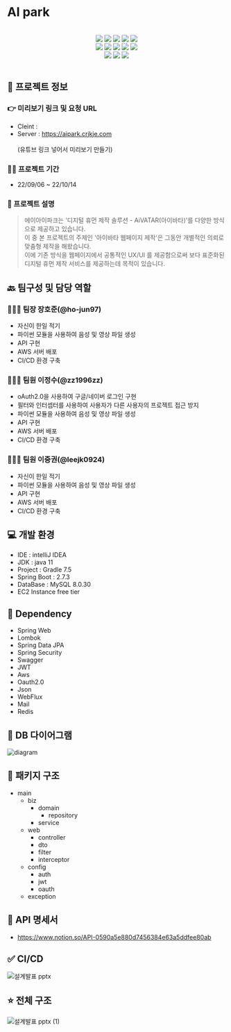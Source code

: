 # AI park

<br>
<div align="center">
    <img src="https://img.shields.io/badge/IntelliJ IDEA-000000?style=for-the-badge&logo=IntelliJ IDEA&logoColor=white"/>
    <img src="https://img.shields.io/badge/Spring-6DB33F?style=for-the-badge&logo=Spring&logoColor=white"/>
    <img src="https://img.shields.io/badge/spring boot-6DB33F?style=for-the-badge&logo=spring boot&logoColor=white"/>
    <img src="https://img.shields.io/badge/spring security-6DB33F?style=for-the-badge&logo=spring security&logoColor=white"/>
    <img src="https://img.shields.io/badge/Swagger-85EA2D?style=for-the-badge&logo=Swagger&logoColor=white"/>
</div>
<div align="center">
    <img src="https://img.shields.io/badge/MySQL-4479A1?style=for-the-badge&logo=MySQL&logoColor=white"/>
    <img src="https://img.shields.io/badge/react-61DAFB?style=for-the-badge&logo=react&logoColor=black"/>
    <img src="https://img.shields.io/badge/html-E34F26?style=for-the-badge&logo=html5&logoColor=white"/>
    <img src="https://img.shields.io/badge/css-1572B6?style=for-the-badge&logo=css3&logoColor=white"/>
    <img src="https://img.shields.io/badge/bootstrap-7952B3?style=for-the-badge&logo=bootstrap&logoColor=white"/>
</div>
<div align="center">
    <img src="https://img.shields.io/badge/github-181717?style=for-the-badge&logo=github&logoColor=white"/>
    <img src="https://img.shields.io/badge/aws-232F3E?style=for-the-badge&logo=aws&logoColor=white"/>
    <img src="https://img.shields.io/badge/Redis-DC382D?style=for-the-badge&logo=redis&logoColor=white"/>
</div> 

<br>



## 💁 프로젝트 정보

### 👉 미리보기 링크 및 요청 URL  
- Cleint : 
- Server : https://aipark.crjkje.com
<br><br>
(유튜브 링크 넣어서 미리보기 만들기)

### 🏋️‍♀️ 프로젝트 기간
- 22/09/06 ~ 22/10/14
### 💬 프로젝트 설명
> 에이아이파크는 '디지털 휴먼 제작 솔루션 - AiVATAR(아이바타)'를 다양한 방식으로 제공하고 있습니다.  
이 중 본 프로젝트의 주제인 '아이바타 웹페이지 제작'은 그동안 개별적인 의뢰로 맞춤형 제작을 해왔습니다.  
이에 기존 방식을 웹페이지에서 공통적인 UX/UI 를 제공함으로써 보다 표준화된 디지털 휴먼 제작 서비스를 제공하는데 목적이 있습니다.


## 🔙 팀구성 및 담당 역할
### 🧑🏻‍💻 팀장 장호준(@ho-jun97)
- 자신이 한일 적기
- 파이썬 모듈을 사용하여 음성 및 영상 파일 생성
- API 구현
- AWS 서버 배포
- CI/CD 환경 구축

### 🧑🏻‍💻 팀원 이정수(@zz1996zz)
- oAuth2.0을 사용하여 구글/네이버 로그인 구현
- 필터와 인터셉터를 사용하여 사용자가 다른 사용자의 프로젝트 접근 방지
- 파이썬 모듈을 사용하여 음성 및 영상 파일 생성
- API 구현
- AWS 서버 배포
- CI/CD 환경 구축

### 🧑🏻‍💻 팀원 이중권(@leejk0924)
- 자신이 한일 적기
- 파이썬 모듈을 사용하여 음성 및 영상 파일 생성
- API 구현
- AWS 서버 배포
- CI/CD 환경 구축

## 💻 개발 환경
- IDE : intelliJ IDEA
- JDK : java 11
- Project : Gradle 7.5
- Spring Boot : 2.7.3
- DataBase : MySQL 8.0.30
- EC2 Instance free tier

## 🌱 Dependency
- Spring Web
- Lombok
- Spring Data JPA
- Spring Security
- Swagger
- JWT
- Aws
- Oauth2.0
- Json
- WebFlux
- Mail
- Redis


## 💾 DB 다이어그램
![diagram](https://user-images.githubusercontent.com/53508659/194537038-457b4f9f-13da-461b-8fe6-ad0c24a31292.png)

## 🕋 패키지 구조 
- main
    - biz
        - domain
          - repository
        - service
    - web
        - controller
        - dto
        - filter
        - interceptor
    - config
        - auth
        - jwt
        - oauth
    - exception

## 📡 API 명세서
- https://www.notion.so/API-0590a5e880d7456384e63a5ddfee80ab

## ✅ CI/CD
![설계발표 pptx](https://user-images.githubusercontent.com/53508659/194539279-045f9f71-947e-4b65-b5d4-504f6b6f90d5.png)


## ⭐️ 전체 구조
![설계발표 pptx (1)](https://user-images.githubusercontent.com/53508659/194539292-fbab74a9-73f8-470c-8af0-12893b6f9fca.png)



